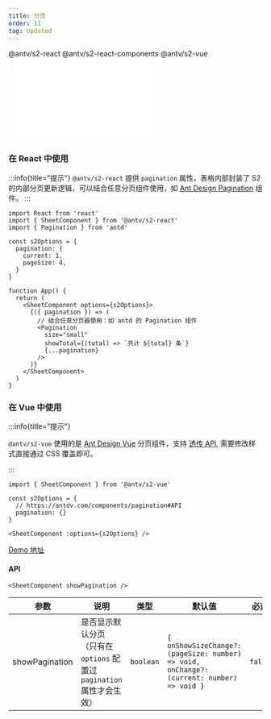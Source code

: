 ```yaml
---
title: 分页
order: 11
tag: Updated
---
```


<Badge>@antv/s2-react</Badge> <Badge>@antv/s2-react-components</Badge> <Badge type="success">@antv/s2-vue</Badge>

<embed src="@/docs/common/pagination.zh.md"></embed>

### 在 React 中使用

:::info{title="提示"}
`@antv/s2-react` 提供 `pagination` 属性，表格内部封装了 S2 的内部分页更新逻辑，可以结合任意分页组件使用，如 [Ant Design Pagination](https://ant.design/components/pagination-cn/) 组件。
:::

```tsx
import React from 'react'
import { SheetComponent } from '@antv/s2-react'
import { Pagination } from 'antd'

const s2Options = {
  pagination: {
    current: 1,
    pageSize: 4,
  }
}

function App() {
  return (
    <SheetComponent options={s2Options}>
      {({ pagination }) => (
        // 结合任意分页器使用：如 antd 的 Pagination 组件
        <Pagination
          size="small"
          showTotal={(total) => `共计 ${total} 条`}
          {...pagination}
        />
      )}
    </SheetComponent>
  )
}
```

<Playground path='react-component/pagination/demo/pivot.tsx' rid='container'></playground>

### 在 Vue 中使用

:::info{title="提示"}

`@antv/s2-vue` 使用的是 [Ant Design Vue](https://antdv.com/components/pagination) 分页组件，支持 [透传 API](https://antdv.com/components/pagination#API), 需要修改样式直接通过 CSS 覆盖即可。

:::

```tsx
import { SheetComponent } from '@antv/s2-vue'

const s2Options = {
  // https://antdv.com/components/pagination#API
  pagination: {}
}

<SheetComponent :options={s2Options} />

```

[Demo 地址](https://codesandbox.io/embed/nice-dijkstra-hzycy6?fontsize=14&hidenavigation=1&theme=dark)

#### API

```tsx
<SheetComponent showPagination />
```

| 参数 | 说明 | 类型 | 默认值 | 必选 |
|-----|-----|-----|-----|-----|
| showPagination   |   是否显示默认分页<br>（只有在 `options` 配置过 `pagination` 属性才会生效）   |  `boolean`   |   `{  onShowSizeChange?: (pageSize: number) => void, onChange?: (current: number) => void }` | `false`  |
